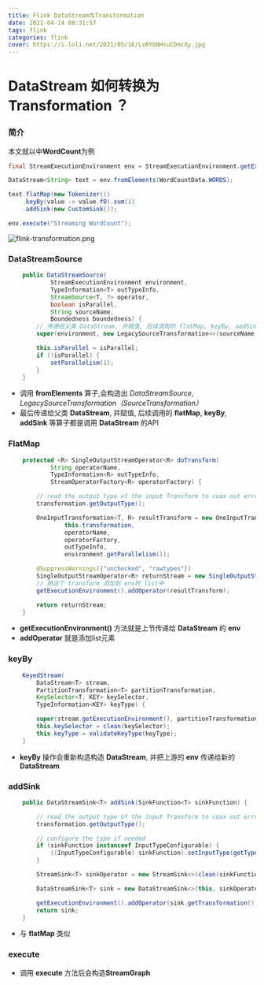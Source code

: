 ```yaml
---
title: Flink DataStream与Transformation
date: 2021-04-14 08:31:57
tags: flink
categories: flink
cover: https://i.loli.net/2021/05/16/LvRYbNHsuCDncXy.jpg
---
```



# DataStream 如何转换为 Transformation ？

### 简介
本文就以中**WordCount**为例

```java
final StreamExecutionEnvironment env = StreamExecutionEnvironment.getExecutionEnvironment();

DataStream<String> text = env.fromElements(WordCountData.WORDS);

text.flatMap(new Tokenizer())
    .keyBy(value -> value.f0).sum(1)
    .addSink(new CustomSink());

env.execute("Streaming WordCount");
```

![flink-transformation.png](http://ww1.sinaimg.cn/large/b3b57085gy1gpjei4n9zmj20ms069t9f.jpg)
### DataStreamSource
```java
	public DataStreamSource(
			StreamExecutionEnvironment environment,
			TypeInformation<T> outTypeInfo,
			StreamSource<T, ?> operator,
			boolean isParallel,
			String sourceName,
			Boundedness boundedness) {
        // 传递给父类 DataStream, 并赋值, 后续调用的 flatMap, keyBy, aadSink 等算子都是调用 DataStream 的API
		super(environment, new LegacySourceTransformation<>(sourceName, operator, outTypeInfo, environment.getParallelism(), boundedness));

		this.isParallel = isParallel;
		if (!isParallel) {
			setParallelism(1);
		}
	}

```
* 调用 **fromElements** 算子,会构造出 *DataStreamSource*, *LegacySourceTransformation（SourceTransformation）*
* 最后传递给父类 **DataStream**, 并赋值, 后续调用的 **flatMap**, **keyBy**, **addSink** 等算子都是调用 **DataStream** 的API

### FlatMap
```java
	protected <R> SingleOutputStreamOperator<R> doTransform(
			String operatorName,
			TypeInformation<R> outTypeInfo,
			StreamOperatorFactory<R> operatorFactory) {

		// read the output type of the input Transform to coax out errors about MissingTypeInfo
		transformation.getOutputType();

		OneInputTransformation<T, R> resultTransform = new OneInputTransformation<>(
				this.transformation,
				operatorName,
				operatorFactory,
				outTypeInfo,
				environment.getParallelism());

		@SuppressWarnings({"unchecked", "rawtypes"})
		SingleOutputStreamOperator<R> returnStream = new SingleOutputStreamOperator(environment, resultTransform);
        // 把这个 transform 添加到 env的 list中
		getExecutionEnvironment().addOperator(resultTransform);

		return returnStream;
	}
```
* **getExecutionEnvironment()** 方法就是上节传递给 **DataStream** 的 **env**
* **addOperator** 就是添加list元素

### keyBy
```java
	KeyedStream(
		DataStream<T> stream,
		PartitionTransformation<T> partitionTransformation,
		KeySelector<T, KEY> keySelector,
		TypeInformation<KEY> keyType) {

		super(stream.getExecutionEnvironment(), partitionTransformation);
		this.keySelector = clean(keySelector);
		this.keyType = validateKeyType(keyType);
	}
```
* **keyBy** 操作会重新构造构造 **DataStream**, 并把上游的 **env** 传递给新的 **DataStream**

### addSink
```java
	public DataStreamSink<T> addSink(SinkFunction<T> sinkFunction) {

		// read the output type of the input Transform to coax out errors about MissingTypeInfo
		transformation.getOutputType();

		// configure the type if needed
		if (sinkFunction instanceof InputTypeConfigurable) {
			((InputTypeConfigurable) sinkFunction).setInputType(getType(), getExecutionConfig());
		}

		StreamSink<T> sinkOperator = new StreamSink<>(clean(sinkFunction));

		DataStreamSink<T> sink = new DataStreamSink<>(this, sinkOperator);

		getExecutionEnvironment().addOperator(sink.getTransformation());
		return sink;
	}
```
* 与 **flatMap** 类似

### execute
* 调用 **execute** 方法后会构造**StreamGraph**